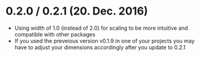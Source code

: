 # 0.2.0 / 0.2.1 (20. Dec. 2016)
- Using width of 1.0 (instead of 2.0) for scaling to be more intuitive and compatible with other packages
- If you used the preveious version v0.1.9 in one of your projects you may have to adjust your dimensions accordingly after you update to 0.2.1
